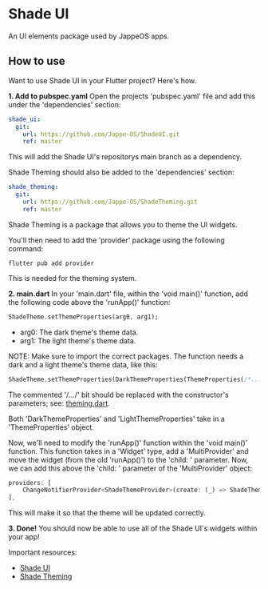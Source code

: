 # Shade UI
An UI elements package used by JappeOS apps.

## How to use
Want to use Shade UI in your Flutter project? Here's how.

__1. Add to pubspec.yaml__
Open the projects 'pubspec.yaml' file and add this under the 'dependencies' section:
```yaml
shade_ui:
  git:
    url: https://github.com/Jappe-OS/ShadeUI.git
    ref: master
```
This will add the Shade UI's repositorys main branch as a dependency.


Shade Theming should also be added to the 'dependencies' section:
```yaml
shade_theming:
  git:
    url: https://github.com/Jappe-OS/ShadeTheming.git
    ref: master
```
Shade Theming is a package that allows you to theme the UI widgets.


You'll then need to add the 'provider' package using the following command:
```
flutter pub add provider
```
This is needed for the theming system.

__2. main.dart__
In your 'main.dart' file, within the 'void main()' function, add the following code above the 'runApp()' function:
```dart
ShadeTheme.setThemeProperties(arg0, arg1);
```
* arg0: The dark theme's theme data.
* arg1: The light theme's theme data.

NOTE: Make sure to import the correct packages.
The function needs a dark and a light theme's theme data, like this:
```dart
ShadeTheme.setThemeProperties(DarkThemeProperties(ThemeProperties(/*...*/)), LightThemeProperties(ThemeProperties(/*...*/)));
```
The commented '/*...*/' bit should be replaced with the constructor's parameters; see: [theming.dart](https://github.com/Jappe-OS/ShadeTheming/blob/master/lib/theming.dart).

Both 'DarkThemeProperties' and 'LightThemeProperties' take in a 'ThemeProperties' object.


Now, we'll need to modify the 'runApp()' function within the 'void main()' function. This function takes in a 'Widget' type, add a 'MultiProvider' and move the widget (from the old 'runApp()') to the 'child: ' parameter.
Now, we can add this above the 'child: ' parameter of the 'MultiProvider' object:
```dart
providers: [
    ChangeNotifierProvider<ShadeThemeProvider>(create: (_) => ShadeThemeProvider())
],
```
This will make it so that the theme will be updated correctly.

__3. Done!__
You should now be able to use all of the Shade UI's widgets within your app!

Important resources:
* [Shade UI](https://github.com/Jappe-OS/ShadeUI)
* [Shade Theming](https://github.com/Jappe-OS/ShadeTheming)